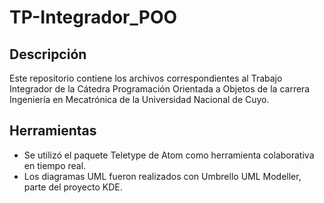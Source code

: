 # TP-Integrador_POO

## Descripción
Este repositorio contiene los archivos correspondientes al Trabajo Integrador de la Cátedra Programación Orientada a Objetos 
de la carrera Ingeniería en Mecatrónica de la Universidad Nacional de Cuyo. 


## Herramientas
* Se utilizó el paquete Teletype de Atom como herramienta colaborativa en tiempo real. 
* Los diagramas UML fueron realizados con Umbrello UML Modeller, parte del proyecto KDE.

